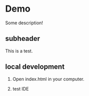 # Demo 

Some description!


## subheader

This is a test.

## local development

1. Open index.html in your computer.

2. test IDE 


